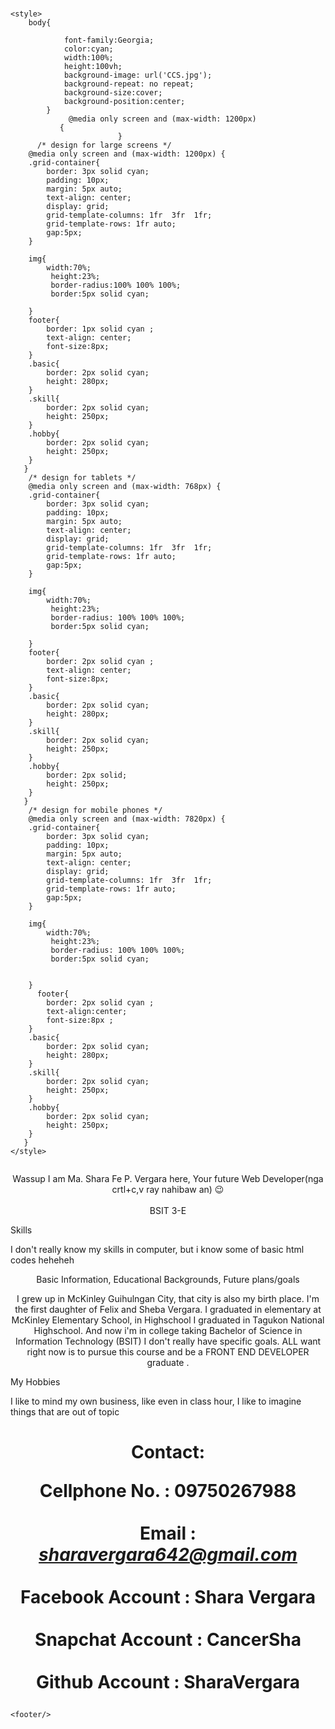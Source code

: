 # <!DOCTYPE html>
<html lang="en">
<head>
    <meta charset="UTF-8">
    <meta name="viewport" content="width=device-width, initial-scale=1.0">
    <title>Document</title>

    <style>
        body{ 
                                                                                                                                                                                                                                                                                                                                                                                  
                font-family:Georgia;
                color:cyan;                       
                width:100%;
                height:100vh;
                background-image: url('CCS.jpg');
                background-repeat: no repeat; 
                background-size:cover;
                background-position:center;
            }         
                 @media only screen and (max-width: 1200px) 
               {
                            } 
          /* design for large screens */
        @media only screen and (max-width: 1200px) {
        .grid-container{
            border: 3px solid cyan;
            padding: 10px;
            margin: 5px auto;
            text-align: center;
            display: grid;            
            grid-template-columns: 1fr  3fr  1fr; 
            grid-template-rows: 1fr auto;
            gap:5px;        
        }
      
        img{
            width:70%;
             height:23%;             
             border-radius:100% 100% 100%; 
             border:5px solid cyan;
             
        }
        footer{
            border: 1px solid cyan ;
            text-align: center;
            font-size:8px;
        }
        .basic{
            border: 2px solid cyan;       
            height: 280px;
        }
        .skill{
            border: 2px solid cyan;
            height: 250px;
        }
        .hobby{
            border: 2px solid cyan;
            height: 250px;
        }
       } 
        /* design for tablets */
        @media only screen and (max-width: 768px) {
        .grid-container{
            border: 3px solid cyan;
            padding: 10px;
            margin: 5px auto;
            text-align: center;
            display: grid;
            grid-template-columns: 1fr  3fr  1fr; 
            grid-template-rows: 1fr auto;
            gap:5px;        
        }
      
        img{
            width:70%;
             height:23%;             
             border-radius: 100% 100% 100%; 
             border:5px solid cyan;      
             
        }
        footer{
            border: 2px solid cyan ;
            text-align: center;
            font-size:8px;
        }
        .basic{
            border: 2px solid cyan;            
            height: 280px;
        }
        .skill{
            border: 2px solid cyan;
            height: 250px;
        }
        .hobby{
            border: 2px solid;
            height: 250px;
        }
       } 
        /* design for mobile phones */
        @media only screen and (max-width: 7820px) {
        .grid-container{
            border: 3px solid cyan;
            padding: 10px;
            margin: 5px auto;
            text-align: center;
            display: grid;
            grid-template-columns: 1fr  3fr  1fr; 
            grid-template-rows: 1fr auto;
            gap:5px;        
        }
      
        img{
            width:70%;
             height:23%;             
             border-radius: 100% 100% 100%; 
             border:5px solid cyan; 
             					                                                    
                         
        }
          footer{
            border: 2px solid cyan ;
            text-align:center;
            font-size:8px ;
        }
        .basic{ 
            border: 2px solid cyan;          
            height: 280px;
        }
        .skill{
            border: 2px solid cyan;
            height: 250px;
        }
        .hobby{
            border: 2px solid cyan;
            height: 250px;
        }
       } 
    </style>
</head>
<body>
        <center><img src="sha.jpg" alt=""><p>Wassup I am Ma. Shara Fe 
        P. Vergara here, Your future Web Developer(nga crtl+c,v ray nahibaw an) 😉 <br><br> BSIT 3-E </p></center>
       <div class="grid-container">
        <div class="skill">Skills<p> I don't really know my skills 
        in computer, but i know some of basic html codes heheheh  
        </p></div>
        <center><div class="basic">Basic Information, Educational 
        Backgrounds, Future plans/goals<p>I grew up in McKinley Guihulngan City, that city is also my birth place. I'm the first daughter of Felix and Sheba Vergara. I graduated in elementary at McKinley Elementary School, in Highschool I graduated in Tagukon National Highschool. And now i'm in college taking Bachelor of Science in Information Technology (BSIT)  I don't really have specific goals. ALL  want right now is to pursue this course and be a FRONT END DEVELOPER graduate . </p></div></center>
        <div class="hobby">My Hobbies<p>I like to mind my own business, like even in class hour, I like to imagine things that are out of topic</p></div>
    </div>
    <footer><center>
        <h1>Contact:<br><p>
            Cellphone No. : 09750267988 <br>
            <br>
      Email :<i><u>                                                                                 
          sharavergara642@gmail.com</u></i><br>
       <br> Facebook Account : Shara Vergara<br><br>
        Snapchat Account : CancerSha<br><br>
            Github Account : SharaVergara
        </p></h1></center>
        
    <footer/>
</body>
</html>
